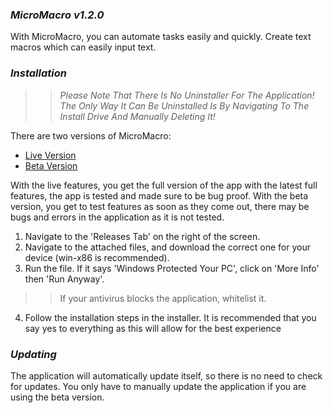 ### _*MicroMacro v1.2.0*_

With MicroMacro, you can automate tasks easily and quickly. Create text macros which can easily input text.

### _*Installation*_

>> *Please Note That There Is No Uninstaller For The Application! The Only Way It Can Be Uninstalled Is By Navigating To The Install Drive And Manually Deleting It!*

There are two versions of MicroMacro:

- [Live Version](https://github.com/ChobbyCode/MicroMacro/releases/tag/MicroMacro-Installer)
- [Beta Version](https://github.com/ChobbyCode/MicroMacro/releases/tag/MicroMacro-BetaInstaller)

With the live features, you get the full version of the app with the latest full features, the app is tested and made sure to be bug proof. With the beta version, you get to test features as soon as they come out, there may be bugs and errors in the application as it is not tested.

1. Navigate to the 'Releases Tab' on the right of the screen.
2. Navigate to the attached files, and download the correct one for your device (win-x86 is recommended).
3. Run the file. If it says 'Windows Protected Your PC', click on 'More Info' then 'Run Anyway'.
>> If your antivirus blocks the application, whitelist it.
4. Follow the installation steps in the installer. It is recommended that you say yes to everything as this will allow for the best experience

### _*Updating*_

The application will automatically update itself, so there is no need to check for updates. You only have to manually update the application if you are using the beta version.

